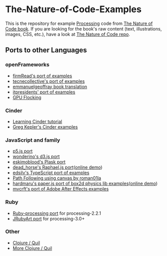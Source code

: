 # The-Nature-of-Code-Examples

This is the repository for example [Processing](http://processing.org) code from [The Nature of Code book](http://natureofcode.com/).  If you are looking for the book's raw content (text, illustrations, images, CSS, etc.), have a look at [The Nature of Code repo](https://github.com/shiffman/The-Nature-of-Code).

## Ports to other Languages

### openFrameworks
* [firmRead's port of examples](https://github.com/firmread/NatureOfCode)
* [tecnecollective's port of examples](https://github.com/tecnecollective/The-Nature-of-Code-Examples)
* [emmanuelgeoffray book translation](https://github.com/emmanuelgeoffray/The-Nature-of-Code)
* [itpresidents' port of examples](https://github.com/itpresidents/The-Nature-of-Code-Examples)
* [GPU Flocking](https://github.com/robotconscience/OF-GPU-Flocking)

### Cinder
* [Learning Cinder tutorial](http://www.iamnayr.com/tutorials/learn-cinder-tutorial-part-1/)
* [Greg Kepler's Cinder examples](https://github.com/gregkepler/The-Nature-of-Code-Examples)

### JavaScript and family
* [p5.js port](https://github.com/shiffman/The-Nature-of-Code-Examples-p5.js)
* [wonderino's d3.js port](https://github.com/wonderino/natureOfCode_d3)
* [eskimoblood's Plask port](https://github.com/eskimoblood/The-Nature-of-Code-Examples)
* [dead_horse's Raphael.js port](https://github.com/dead-horse/the-nature-of-code-raphael)([online demo](http://deadhorse.me/the-nature-of-code-raphael/))
* [edsilv's TypeScript port of examples](https://github.com/edsilv/processing-ts)
* [Path Following using canvas by roman01la](https://github.com/roman01la/path-following)
* [hardmaru's paper.js port of box2d physics lib examples](https://github.com/hardmaru/paperjs_box2d)([online demo](http://otoro.net/paperbox/))
* [mvcrft's port of Adobe After Effects examples](https://github.com/mvcrft/NOC_AE)

### Ruby
* [Ruby-processing port](https://github.com/ruby-processing/The-Nature-of-Code-Examples-in-Ruby) for processing-2.2.1
* [JRubyArt port](https://github.com/ruby-processing/The-Nature-of-Code-for-JRubyArt) for processing-3.0+

### Other
* [Clojure / Quil](https://github.com/sjl/The-Nature-of-Code-Examples)
* [More Clojure / Quil](https://github.com/mudphone/natureofclojure)


